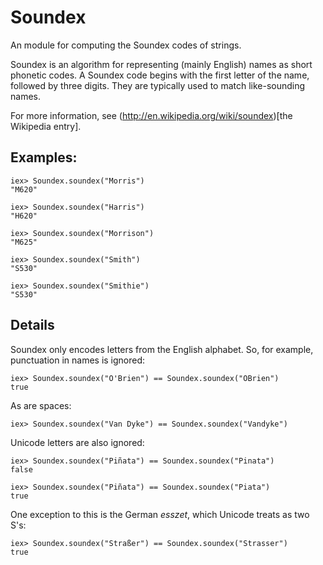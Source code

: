 Soundex
=======

An module for computing the Soundex codes of strings.

Soundex is an algorithm for representing (mainly English) names as short phonetic codes. 
A Soundex code begins with the first letter of the name, followed by three digits.
They are typically used to match like-sounding names.

For more information, see (http://en.wikipedia.org/wiki/soundex)[the Wikipedia entry].

## Examples:

    iex> Soundex.soundex("Morris")
    "M620"
    
    iex> Soundex.soundex("Harris")
    "H620"  

    iex> Soundex.soundex("Morrison")
    "M625"

    iex> Soundex.soundex("Smith")
    "S530"

    iex> Soundex.soundex("Smithie")
    "S530"           


## Details

Soundex only encodes letters from the English alphabet. So, for example, 
punctuation in names is ignored:

    iex> Soundex.soundex("O'Brien") == Soundex.soundex("OBrien")
    true

As are spaces:

    iex> Soundex.soundex("Van Dyke") == Soundex.soundex("Vandyke")

Unicode letters are also ignored:

    iex> Soundex.soundex("Piñata") == Soundex.soundex("Pinata")
    false

    iex> Soundex.soundex("Piñata") == Soundex.soundex("Piata")
    true

One exception to this is the German *esszet*, which Unicode treats as two S's:

    iex> Soundex.soundex("Straßer") == Soundex.soundex("Strasser")
    true
